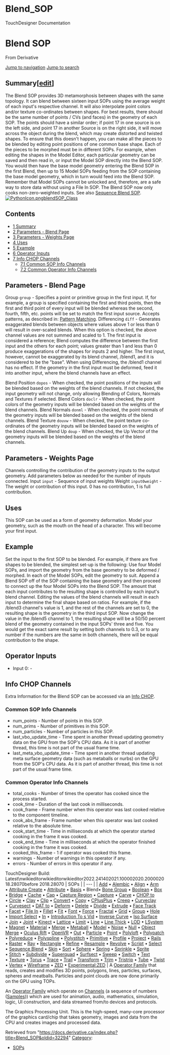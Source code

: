 

# Blend_SOP

TouchDesigner Documentation




# Blend SOP
From Derivative

[Jump to navigation](#mw-head)
[Jump to search](#searchInput)
## Summary[[edit](https://docs.derivative.ca/index.php?title=Template:Summary&action=edit&section=T-1 "Edit section: Summary")]
The Blend SOP provides 3D metamorphosis between shapes with the same topology. It can blend between sixteen input SOPs using the average weight of each input's respective channel. It will also interpolate point colors and/or texture co-ordinates between shapes.
For best results, there should be the same number of points / CVs (and faces) in the geometry of each SOP. The points should have a similar order; if point 17 in one source is on the left side, and point 17 in another Source is on the right side, it will move across the object during the blend, which may create distorted and twisted shapes. To ensure that this doesn't happen, you can make all the pieces to be blended by editing point positions of one common base shape. Each of the pieces to be morphed must be in different SOPs.
For example, when editing the shapes in the Model Editor, each particular geometry can be saved and then read in, or input the Model SOP directly into the Blend SOP. You would then have the base model geometry entering the Blend SOP in the first Blend, then up to 15 Model SOPs feeding from the SOP containing the base model geometry, which in turn would feed into the Blend SOP. Remember that Model SOPs cannot be unlocked and, therefore, are a safe way to store data without using a File In SOP.
The Blend SOP now only cooks non-zero-weighted inputs.
See also [Sequence Blend SOP](Sequence_Blend_SOP.html "Sequence Blend SOP").
[![PythonIcon.png](images/c/c2/PythonIcon.png)](File_PythonIcon.html)[blendSOP\_Class](https://docs.derivative.ca/BlendSOP_Class "BlendSOP Class")
## Contents
* [1 Summary](#Summary)
* [2 Parameters - Blend Page](#Parameters_-_Blend_Page)
* [3 Parameters - Weights Page](#Parameters_-_Weights_Page)
* [4 Uses](#Uses)
* [5 Example](#Example)
* [6 Operator Inputs](#Operator_Inputs)
* [7 Info CHOP Channels](#Info_CHOP_Channels)
  + [7.1 Common SOP Info Channels](#Common_SOP_Info_Channels)
  + [7.2 Common Operator Info Channels](#Common_Operator_Info_Channels)
  

## Parameters - Blend Page
Group `group` - Specifies a point or primitive group in the first input. If, for example, a group is specified containing the first and third points, then the first and third point of every input will be blended whereas the second, fourth, fifth, etc. points will be set to match the first input source. Accepts patterns, as described in: [Pattern Matching](Pattern_Matching.html "Pattern Matching").
Differencing `diff` - Generates exaggerated blends between objects where values above 1 or less than 0 will result in over-scaled blends.
When this option is checked, the above channel values are not summed and scaled to 1. The first input is considered a reference; Blend computes the difference between the first input and the others for each point; values greater than 1 and less than 0 produce exaggerations of the shapes for inputs 2 and higher. The first input, however, cannot be exaggerated by its blend channel, /blend1, and it is considered to be the "base". When using Differencing, the /blend1 channel has no effect. If the geometry in the first input must be deformed, feed it into another input, where the blend channels have an effect.

Blend Position `dopos` - When checked, the point positions of the inputs will be blended based on the weights of the blend channels. If not checked, the input geometry will not change, only allowing Blending of Colors, Normals and Textures if selected.
Blend Colors `doclr` - When checked, the point colors of the geometry inputs will be blended based on the weights of the blend channels.
Blend Normals `donml` - When checked, the point normals of the geometry inputs will be blended based on the weights of the blend channels.
Blend Texture `douvw` - When checked, the point texture co-ordinates of the geometry inputs will be blended based on the weights of the blend channels.
Blend Up `doup` - When checked, the Up Vector of the geometry inputs will be blended based on the weights of the blend channels.
  

## Parameters - Weights Page
Channels controlling the contribution of the geometry inputs to the output geometry. Add parameters below as needed for the number of inputs connected.
Input `input` - Sequence of input weights
Weight `input0weight` - The weight or contribution of this input. 0 has no contribution, 1 is full contribution.
  

## Uses
This SOP can be used as a form of geometry deformation. Model your geometry, such as the mouth on the head of a character. This will become your first input.
  

## Example
Set the input to the first SOP to be blended. For example, if there are five shapes to be blended, the simplest set-up is the following:
Use four Model SOPs, and import the geometry from the base geometry to be deformed / morphed. In each of the Model SOPs, edit the geometry to suit.
Append a Blend SOP off of the SOP containing the base geometry and then proceed to connect up the four Model SOPs into the Blend SOP.
The amount that each input contributes to the resulting shape is controlled by each input's blend channel. Editing the values of the blend channels will result in each input to determine the final shape based on ratios.
For example, if the /blend3 channel's value is 1, and the rest of the channels are set to 0, the resulting shape is the geometry in the third input SOP. Now change the value in the /blend5 channel to 1, the resulting shape will be a 50/50 percent blend of the geometry contained in the input SOPs' three and five. You would get the exact same result by setting both channels to 0.3, or to any number if the numbers are the same in both channels, there will be equal contribution to the shape.
  

## Operator Inputs
* Input 0:  -
  

## Info CHOP Channels
Extra Information for the Blend SOP can be accessed via an [Info CHOP](Info_CHOP.html "Info CHOP").

### Common SOP Info Channels
* num\_points - Number of points in this SOP.
* num\_prims - Number of primitives in this SOP.
* num\_particles - Number of particles in this SOP.
* last\_vbo\_update\_time - Time spent in another thread updating geometry data on the GPU from the SOP's CPU data. As it is part of another thread, this time is not part of the usual frame time.
* last\_meta\_vbo\_update\_time - Time spent in another thread updating meta surface geometry data (such as metaballs or nurbs) on the GPU from the SOP's CPU data. As it is part of another thread, this time is not part of the usual frame time.
### Common Operator Info Channels
* total\_cooks - Number of times the operator has cooked since the process started.
* cook\_time - Duration of the last cook in milliseconds.
* cook\_frame - Frame number when this operator was last cooked relative to the component timeline.
* cook\_abs\_frame - Frame number when this operator was last cooked relative to the absolute time.
* cook\_start\_time - Time in milliseconds at which the operator started cooking in the frame it was cooked.
* cook\_end\_time - Time in milliseconds at which the operator finished cooking in the frame it was cooked.
* cooked\_this\_frame - 1 if operator was cooked this frame.
* warnings - Number of warnings in this operator if any.
* errors - Number of errors in this operator if any.
  
TouchDesigner Build: Latest\nwikieditorwikieditorwikieditor2022.241402021.100002020.200002018.28070before 2018.28070
| SOPs |
| --- |
| [Add](Add_SOP.html "Add SOP") • [Alembic](Alembic_SOP.html "Alembic SOP") • [Align](Align_SOP.html "Align SOP") • [Arm](Arm_SOP.html "Arm SOP") • [Attribute Create](Attribute_Create_SOP.html "Attribute Create SOP") • [Attribute](Attribute_SOP.html "Attribute SOP") • [Basis](Basis_SOP.html "Basis SOP") • Blend• [Bone Group](Bone_Group_SOP.html "Bone Group SOP") • [Boolean](Boolean_SOP.html "Boolean SOP") • [Box](Box_SOP.html "Box SOP") • [Bridge](Bridge_SOP.html "Bridge SOP") • [Cache](Cache_SOP.html "Cache SOP") • [Cap](Cap_SOP.html "Cap SOP") • [Capture Region](Capture_Region_SOP.html "Capture Region SOP") • [Capture](Capture_SOP.html "Capture SOP") • [Carve](Carve_SOP.html "Carve SOP") • [CHOP to](CHOP_to_SOP.html "CHOP to SOP") • [Circle](Circle_SOP.html "Circle SOP") • [Clay](Clay_SOP.html "Clay SOP") • [Clip](Clip_SOP.html "Clip SOP") • [Convert](Convert_SOP.html "Convert SOP") • [Copy](Copy_SOP.html "Copy SOP") • [CPlusPlus](CPlusPlus_SOP.html "CPlusPlus SOP") • [Creep](Creep_SOP.html "Creep SOP") • [Curveclay](Curveclay_SOP.html "Curveclay SOP") • [Curvesect](Curvesect_SOP.html "Curvesect SOP") • [DAT to](DAT_to_SOP.html "DAT to SOP") • [Deform](Deform_SOP.html "Deform SOP") • [Delete](Delete_SOP.html "Delete SOP") • [Divide](Divide_SOP.html "Divide SOP") • [Extrude](Extrude_SOP.html "Extrude SOP") • [Face Track](Face_Track_SOP.html "Face Track SOP") • [Facet](Facet_SOP.html "Facet SOP") • [File In](File_In_SOP.html "File In SOP") • [Fillet](Fillet_SOP.html "Fillet SOP") • [Fit](Fit_SOP.html "Fit SOP") • [Font](Font_SOP.html "Font SOP") • [Force](Force_SOP.html "Force SOP") • [Fractal](Fractal_SOP.html "Fractal SOP") • [Grid](Grid_SOP.html "Grid SOP") • [Group](Group_SOP.html "Group SOP") • [Hole](Hole_SOP.html "Hole SOP") • [Import Select](Import_Select_SOP.html "Import Select SOP") • [In](In_SOP.html "In SOP") • [Introduction To s Vid](Introduction_To_SOPs_Vid.html "Introduction To SOPs Vid") • [Inverse Curve](Inverse_Curve_SOP.html "Inverse Curve SOP") • [Iso Surface](Iso_Surface_SOP.html "Iso Surface SOP") • [Join](Join_SOP.html "Join SOP") • [Joint](Joint_SOP.html "Joint SOP") • [Kinect](Kinect_SOP.html "Kinect SOP") • [Lattice](Lattice_SOP.html "Lattice SOP") • [Limit](Limit_SOP.html "Limit SOP") • [Line](Line_SOP.html "Line SOP") • [Line Thick](Line_Thick_SOP.html "Line Thick SOP") • [LOD](LOD_SOP.html "LOD SOP") • [LSystem](LSystem_SOP.html "LSystem SOP") • [Magnet](Magnet_SOP.html "Magnet SOP") • [Material](Material_SOP.html "Material SOP") • [Merge](Merge_SOP.html "Merge SOP") • [Metaball](Metaball_SOP.html "Metaball SOP") • [Model](Model_SOP.html "Model SOP") • [Noise](Noise_SOP.html "Noise SOP") • [Null](Null_SOP.html "Null SOP") • [Object Merge](Object_Merge_SOP.html "Object Merge SOP") • [Oculus Rift](Oculus_Rift_SOP.html "Oculus Rift SOP") • [OpenVR](OpenVR_SOP.html "OpenVR SOP") • [Out](Out_SOP.html "Out SOP") • [Particle](Particle_SOP.html "Particle SOP") • [Point](Point_SOP.html "Point SOP") • [Polyloft](Polyloft_SOP.html "Polyloft SOP") • [Polypatch](Polypatch_SOP.html "Polypatch SOP") • [Polyreduce](Polyreduce_SOP.html "Polyreduce SOP") • [Polyspline](Polyspline_SOP.html "Polyspline SOP") • [Polystitch](Polystitch_SOP.html "Polystitch SOP") • [Primitive](Primitive_SOP.html "Primitive SOP") • [Profile](Profile_SOP.html "Profile SOP") • [Project](Project_SOP.html "Project SOP") • [Rails](Rails_SOP.html "Rails SOP") • [Raster](Raster_SOP.html "Raster SOP") • [Ray](Ray_SOP.html "Ray SOP") • [Rectangle](Rectangle_SOP.html "Rectangle SOP") • [Refine](Refine_SOP.html "Refine SOP") • [Resample](Resample_SOP.html "Resample SOP") • [Revolve](Revolve_SOP.html "Revolve SOP") • [Script](Script_SOP.html "Script SOP") • [Select](Select_SOP.html "Select SOP") • [Sequence Blend](Sequence_Blend_SOP.html "Sequence Blend SOP") • [Skin](Skin_SOP.html "Skin SOP") • [Sort](Sort_SOP.html "Sort SOP") • [Sphere](Sphere_SOP.html "Sphere SOP") • [Spring](Spring_SOP.html "Spring SOP") • [Sprinkle](Sprinkle_SOP.html "Sprinkle SOP") • [Sprite](Sprite_SOP.html "Sprite SOP") • [Stitch](Stitch_SOP.html "Stitch SOP") • [Subdivide](Subdivide_SOP.html "Subdivide SOP") • [Superquad](Superquad_SOP.html "Superquad SOP") • [Surfsect](Surfsect_SOP.html "Surfsect SOP") • [Sweep](Sweep_SOP.html "Sweep SOP") • [Switch](Switch_SOP.html "Switch SOP") • [Text](Text_SOP.html "Text SOP") • [Texture](Texture_SOP.html "Texture SOP") • [Torus](Torus_SOP.html "Torus SOP") • [Trace](Trace_SOP.html "Trace SOP") • [Trail](Trail_SOP.html "Trail SOP") • [Transform](Transform_SOP.html "Transform SOP") • [Trim](Trim_SOP.html "Trim SOP") • [Tristrip](Tristrip_SOP.html "Tristrip SOP") • [Tube](Tube_SOP.html "Tube SOP") • [Twist](Twist_SOP.html "Twist SOP") • [Vertex](Vertex_SOP.html "Vertex SOP") • [Wireframe](Wireframe_SOP.html "Wireframe SOP") • [ZED](ZED_SOP.html "ZED SOP") • [Experimental:ZED](Experimental_ZED_SOP.html "Experimental:ZED SOP") |
A [Operator Family](Operator_Family.html "Operator Family") that reads, creates and modifies 3D points, polygons, lines, particles, surfaces, spheres and meatballs. Particles and point clouds are now done primarily on the GPU using TOPs.

An [Operator Family](Operator_Family.html "Operator Family") which operate on [Channels](Channel.html "Channel") (a sequence of numbers ([Samples](Sample.html "Sample"))) which are used for animation, audio, mathematics, simulation, logic, UI construction, and data streamed from/to devices and protocols.

The Graphics Processing Unit. This is the high-speed, many-core processor of the graphics card/chip that takes geometry, images and data from the CPU and creates images and processed data.

Retrieved from "<https://docs.derivative.ca/index.php?title=Blend_SOP&oldid=32294>"
[Category](Special_Categories.html "Special:Categories"):
* [SOPs](https://docs.derivative.ca/index.php?title=Category:SOPs&action=edit&redlink=1 "Category:SOPs (page does not exist)")